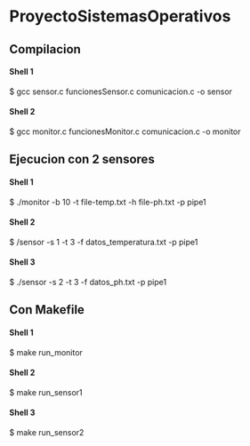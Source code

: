 # ProyectoSistemasOperativos

## Compilacion
#### Shell 1
$ gcc  sensor.c funcionesSensor.c comunicacion.c -o sensor
#### Shell 2
$ gcc  monitor.c funcionesMonitor.c comunicacion.c -o monitor

## Ejecucion con 2 sensores  
#### Shell 1
$ ./monitor -b 10 -t file-temp.txt -h file-ph.txt -p pipe1 
#### Shell 2
$ /sensor -s 1 -t 3 -f datos_temperatura.txt -p pipe1
#### Shell 3
$ ./sensor -s 2 -t 3 -f datos_ph.txt -p pipe1

## Con Makefile 
#### Shell 1
$ make run_monitor
#### Shell 2
$ make run_sensor1
#### Shell 3
$ make run_sensor2
